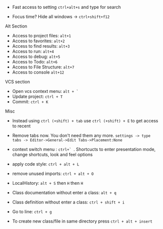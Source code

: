 * Fast access to setting `ctrl+alt+s` and type for search

* Focus time? Hide all windows -> `ctrl+shift+f12`

Alt Section

* Access to project files: `alt+1`
* Access to favorites: `alt+2`
* Access to find results: `alt+3`
* Access to run: `alt+4`
* Access to debug: `alt+5`
* Access to Todo: `alt+6`
* Access to File Structure: `alt+7`
* Access to console `alt+12`

VCS section

* Open vcs context menu: ``alt + ` ``
* Update project: `ctrl + T`
* Commit: `ctrl + K`

Misc

* Instead using `ctrl (+shift) + tab` use `ctrl (+shift) + E` to get access to recent  
* Remove tabs now. You don't need them any more. `settings -> type tabs -> Editor->General->Edit Tabs->Placement:None`
* context switch menu : ``ctrl+` ``. Shortcucts to enter presentation mode, change shortcuts, look and feel options 
* apply code style: `ctrl + alt + L`
* remove unused imports: `ctrl + alt + O`

* LocalHistory: `alt + S` then `H` then `H`

* Class documentation without enter a class: `alt + q`
* Class definition without enter a class: `ctrl + shift + i`
* Go to line: `ctrl + g`
* To create new class/file in same directory press `ctrl + alt + insert`